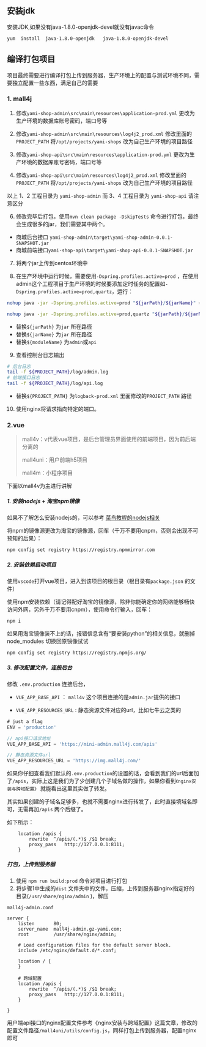 ## 安装jdk

安装JDK,如果没有java-1.8.0-openjdk-devel就没有javac命令

```bash
yum  install  java-1.8.0-openjdk   java-1.8.0-openjdk-devel
```





## 编译打包项目

项目最终需要进行编译打包上传到服务器，生产环境上的配置与测试环境不同，需要独立配置一些东西，满足自己的需要



### 1. mall4j

1. 修改`yami-shop-admin\src\main\resources\application-prod.yml` 更改为生产环境的数据库账号密码，端口号等

2. 修改`yami-shop-admin\src\main\resources\log4j2_prod.xml` 修改里面的`PROJECT_PATH` 将`/opt/projects/yami-shops` 改为自己生产环境的项目路径

3. 修改`yami-shop-api\src\main\resources\application-prod.yml` 更改为生产环境的数据库账号密码，端口号等

4. 修改`yami-shop-api\src\main\resources\log4j2_prod.xml` 修改里面的`PROJECT_PATH` 将`/opt/projects/yami-shops` 改为自己生产环境的项目路径

以上 1、2 工程目录为 `yami-shop-admin` 而 3、4 工程目录为 `yami-shop-api` 请注意区分

6. 修改完毕后打包，使用`mvn clean package -DskipTests`  命令进行打包，最终会生成很多的jar，我们需要其中两个。

- 商城后台接口 `yami-shop-admin\target\yami-shop-admin-0.0.1-SNAPSHOT.jar`
- 商城前端接口`yami-shop-api\target\yami-shop-api-0.0.1-SNAPSHOT.jar`

7. 将两个jar上传到centos环境中

8. 在生产环境中运行时候，需要使用`-Dspring.profiles.active=prod` ，在使用admin这个工程项目于生产环境的时候要添加定时任务的配置如`-Dspring.profiles.active=prod,quartz`，运行：

```bash
nohup java -jar -Dspring.profiles.active=prod "${jarPath}/${jarName}" > "${jarPath}/log/${moduleName}-console.log" &

nohup java -jar -Dspring.profiles.active=prod,quartz "${jarPath}/${jarName}" > "${jarPath}/log/${moduleName}-console.log" &
```

- 替换`${jarPath}` 为`jar` 所在路径
- 替换`${jarName}` 为`jar` 所在路径
- 替换`${moduleName}` 为`admin`或`api`

9. 查看控制台日志输出

```bash
# 后台日志
tail -f ${PROJECT_PATH}/log/admin.log
# 前端接口日志
tail -f ${PROJECT_PATH}/log/api.log
```

- 替换`${PROJECT_PATH}` 为`logback-prod.xml` 里面修改的`PROJECT_PATH` 路径 

10. 使用nginx将请求指向特定的端口。



### 2.vue

> mall4v：v代表vue项目，是后台管理员界面使用的前端项目，因为前后端分离的
>
> mall4uni：用户前端h5项目
>
> mall4m：小程序项目

下面以mall4v为主进行讲解

##### 1. 安装nodejs + 淘宝npm镜像

如果不了解怎么安装nodejs的，可以参考   [菜鸟教程的nodejs相关](https://www.runoob.com/nodejs/nodejs-install-setup.html)


将npm的镜像源更改为淘宝的镜像源，回车（千万不要用cnpm，否则会出现不可预知的后果）：

```bash
npm config set registry https://registry.npmmirror.com
```



##### 2. 安装依赖启动项目

使用`vscode`打开vue项目，进入到该项目的根目录（根目录有`package.json` 的文件）

使用npm安装依赖（请记得配好淘宝的镜像源，除非你能确定你的网络能够畅快访问外网，另外千万不要用cnpm），使用命令行输入，回车：

```bash
npm i
```

如果用淘宝镜像装不上的话，报错信息含有“要安装python”的相关信息，就删掉node_modules 切换回原镜像试试

```bash
npm config set registry https://registry.npmjs.org/
```



##### 3. 修改配置文件，连接后台

修改 `.env.production`  连接后台，

- `VUE_APP_BASE_API` ： `mall4v` 这个项目连接的是`admin.jar`提供的接口

- `VUE_APP_RESOURCES_URL` : 静态资源文件对应的url，比如七牛云之类的

```javascript
# just a flag
ENV = 'production'

// api接口请求地址
VUE_APP_BASE_API = 'https://mini-admin.mall4j.com/apis'

// 静态资源文件url
VUE_APP_RESOURCES_URL = 'https://img.mall4j.com/'
```



如果你仔细查看我们默认的`.env.production`的设置的话，会看到我们的url后面加了`/apis`，实际上这是我们为了少创建几个子域名做的操作，如果你看到`《nginx安装与跨域配置》` 就能看出这里其实做了转发。

其实如果创建的子域名足够多，也就不需要nginx进行转发了，此时直接填域名即可，无需再加`/apis` 两个后缀了。

如下所示：

```nginx
    location /apis {
		rewrite  ^/apis/(.*)$ /$1 break;
		proxy_pass   http://127.0.0.1:8111;
    }
```



##### 打包，上传到服务器

1. 使用 `npm run build:prod` 命令对项目进行打包
2. 将步骤1中生成的`dist` 文件夹中的文件，压缩，上传到服务器nginx指定好的目录(`/usr/share/nginx/admin` )，解压



`mall4j-admin.conf`

```nginx
server {
    listen       80;
	server_name  mall4j-admin.gz-yami.com;
    root         /usr/share/nginx/admin;

    # Load configuration files for the default server block.
    include /etc/nginx/default.d/*.conf;

    location / {
    }
        
	# 跨域配置
	location /apis {
		rewrite  ^/apis/(.*)$ /$1 break;
		proxy_pass   http://127.0.0.1:8111;
    }
        
}
```

用户端api接口的nginx配置文件参考《nginx安装与跨域配置》这篇文章，修改的配置文件路径`/mall4uni/utils/config.js`，同样打包上传到服务器，配置nginx即可



